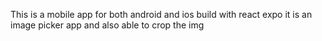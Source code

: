 This is a mobile app for both android and ios build with react expo 
it is an image picker app and also able to crop the img
